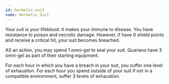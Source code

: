 ```yaml
---
id: hermetic-suit
name: Hermetic Suit
---
```

Your suit is your lifeblood. It makes your immune to disease. You have resistance to poison and necrotic damage. However,
if have 0 shield points and receive a critical hit, your suit becomes breached.

AS an action, you may spend 1 omni-gel to seal your suit. Quarians have 3 omni-gel as part of their starting equipment.

For each hour in which you have a breach in your suit, you suffer one level of exhaustion. For each hour you spend
outside of your suit if not in a compatible environment, suffer 3 levels of exhaustion.
